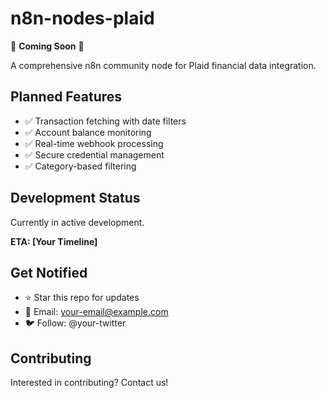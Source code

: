 # n8n-nodes-plaid

🚧 **Coming Soon** 🚧

A comprehensive n8n community node for Plaid financial data integration.

## Planned Features
- ✅ Transaction fetching with date filters
- ✅ Account balance monitoring  
- ✅ Real-time webhook processing
- ✅ Secure credential management
- ✅ Category-based filtering

## Development Status
Currently in active development. 

**ETA: [Your Timeline]**

## Get Notified
- ⭐ Star this repo for updates
- 📧 Email: your-email@example.com
- 🐦 Follow: @your-twitter

## Contributing
Interested in contributing? Contact us!
